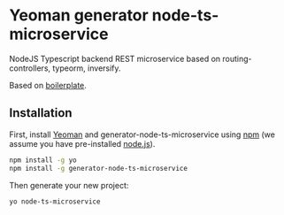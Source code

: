 # Yeoman generator node-ts-microservice
NodeJS Typescript backend REST microservice based on routing-controllers, typeorm, inversify.

Based on [boilerplate](https://github.com/c7s/node-ts-microservice-boilerplate).


## Installation

First, install [Yeoman](http://yeoman.io) and generator-node-ts-microservice using [npm](https://www.npmjs.com/) (we assume you have pre-installed [node.js](https://nodejs.org/)).

```bash
npm install -g yo
npm install -g generator-node-ts-microservice
```

Then generate your new project:

```bash
yo node-ts-microservice
```

